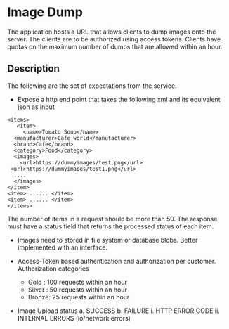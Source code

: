 # Image Dump

The application hosts a URL that allows clients to dump images onto the server.
The clients are to be authorized using access tokens. Clients have quotas on the maximum number of 
dumps that are allowed within an hour. 

## Description
The following are the set of expectations from the service. 
* Expose a http end point that takes the following xml and its equivalent json as input

```buildoutcfg
<items>
   <item>
     <name>Tomato Soup</name>
  <manufacturer>Cafe world</manufacturer>
  <brand>Cafe</brand>
  <category>Food</category>
  <images>
    <url>https://dummyimages/test.png</url>
 <url>https://dummyimages/test1.png</url>
  ....
  </images>
</item>
<item> ...... </item>
<item> ...... </item>
</items>
```

The number of items in a request should be more than 50.
The response must have a status field that returns the processed status of each item.

* Images need to stored in file system or database blobs. Better implemented with an interface.
* Access-Token based authentication and authorization per customer. Authorization categories
    * Gold : 100 requests within an hour
    * Silver : 50 requests within an hour
    * Bronze: 25 requests within an hour
    
* Image Upload status
    a. SUCCESS
    b. FAILURE
        i. HTTP ERROR CODE
        ii. INTERNAL ERRORS (io/network errors)